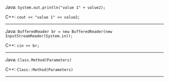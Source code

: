 Java: ```System.out.println("value 1" + value2);```

C++: ```cout << "value 1" << value2;```

---

Java: ```BufferedReader br = new BufferedReader(new InputStreamReader(System.in));```

C++: ```cin >> br;```

---

Java: ```Class.Method(Parameters)```

C++: ```Class::Method(Parameters)```

---


